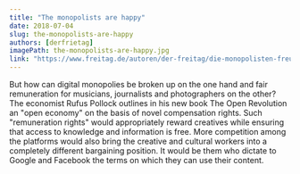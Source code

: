 ```yaml
---
title: "The monopolists are happy"
date: 2018-07-04
slug: the-monopolists-are-happy
authors: [derfrietag]
imagePath: the-monopolists-are-happy.jpg
link: "https://www.freitag.de/autoren/der-freitag/die-monopolisten-freuen-sich"
---
```


But how can digital monopolies be broken up on the one hand and fair remuneration for musicians, journalists and photographers on the other? The economist Rufus Pollock outlines in his new book The Open Revolution an "open economy" on the basis of novel compensation rights. Such "remuneration rights" would appropriately reward creatives while ensuring that access to knowledge and information is free. More competition among the platforms would also bring the creative and cultural workers into a completely different bargaining position. It would be them who dictate to Google and Facebook the terms on which they can use their content.